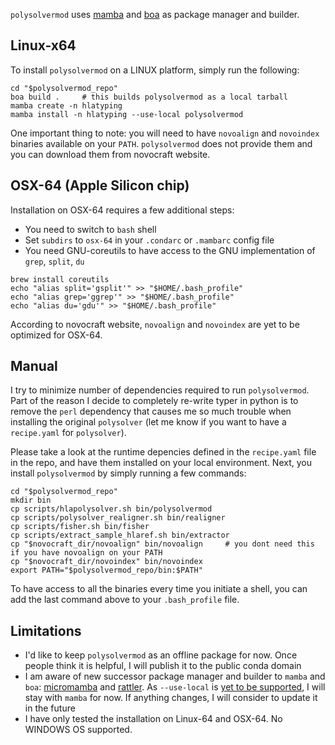 `polysolvermod` uses [mamba](https://github.com/mamba-org/mamba) and [boa](https://github.com/mamba-org/boa) as package manager and builder.

## Linux-x64

To install `polysolvermod` on a LINUX platform, simply run the following:

```
cd "$polysolvermod_repo"
boa build .     # this builds polysolvermod as a local tarball
mamba create -n hlatyping
mamba install -n hlatyping --use-local polysolvermod
```

One important thing to note: you will need to have `novoalign` and `novoindex` binaries available on your `PATH`. `polysolvermod` does not provide them and you can download them from novocraft website.

## OSX-64 (Apple Silicon chip)

Installation on OSX-64 requires a few additional steps:
* You need to switch to `bash` shell
* Set `subdirs` to `osx-64` in your `.condarc` or `.mambarc` config file
* You need GNU-coreutils to have access to the GNU implementation of `grep`, `split`, `du`
```
brew install coreutils
echo "alias split='gsplit'" >> "$HOME/.bash_profile"
echo "alias grep='ggrep'" >> "$HOME/.bash_profile"
echo "alias du='gdu'" >> "$HOME/.bash_profile"
```

According to novocraft website, `novoalign` and `novoindex` are yet to be optimized for OSX-64.

## Manual

I try to minimize number of dependencies required to run `polysolvermod`. Part of the reason I decide to completely re-write typer in python is to remove the `perl` dependency that causes me so much trouble when installing the original `polysolver` (let me know if you want to have a `recipe.yaml` for `polysolver`).

Please take a look at the runtime depencies defined in the `recipe.yaml` file in the repo, and have them installed on your local environment. Next, you install `polysolvermod` by simply running a few commands:

```
cd "$polysolvermod_repo"
mkdir bin
cp scripts/hlapolysolver.sh bin/polysolvermod
cp scripts/polysolver_realigner.sh bin/realigner
cp scripts/fisher.sh bin/fisher
cp scripts/extract_sample_hlaref.sh bin/extractor
cp "$novocraft_dir/novoalign" bin/novoalign     # you dont need this if you have novoalign on your PATH
cp "$novocraft_dir/novoindex" bin/novoindex
export PATH="$polysolvermod_repo/bin:$PATH"
```

To have access to all the binaries every time you initiate a shell, you can add the last command above to your `.bash_profile` file.


## Limitations

* I'd like to keep `polysolvermod` as an offline package for now. Once people think it is helpful, I will publish it to the public conda domain
* I am aware of new successor package manager and builder to `mamba` and `boa`: [micromamba](https://mamba.readthedocs.io/en/latest/installation/micromamba-installation.html) and [rattler](https://github.com/prefix-dev/rattler-build). As `--use-local` is [yet to be supported](https://github.com/mamba-org/mamba/issues/1991), I will stay with `mamba` for now. If anything changes, I will consider to update it in the future
* I have only tested the installation on Linux-64 and OSX-64. No WINDOWS OS supported.
